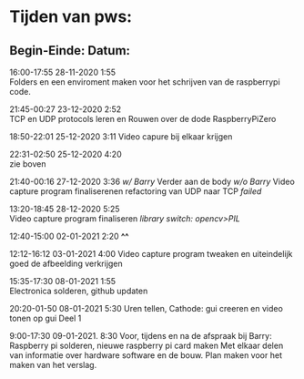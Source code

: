 # Tijden van pws:

## Begin-Einde: Datum:       	

16:00-17:55 28-11-2020 1:55	  
Folders en een enviroment maken voor het schrijven van de raspberrypi code.

21:45-00:27 23-12-2020 2:52 	  
TCP en UDP protocols leren en Rouwen over de dode RaspberryPiZero

18:50-22:01 25-12-2020 3:11
Video capure bij elkaar krijgen 

22:31-02:50 25-12-2020 4:20   
zie boven

21:40-00:16 27-12-2020 3:36
*w/ Barry* Verder aan de body 
*w/o Barry* Video capture program finaliserenen refactoring van UDP naar TCP *failed*

13:20-18:45 28-12-2020 5:25	  
Video capture program finaliseren *library switch: opencv>PIL*

12:40-15:00 02-01-2021 2:20
**^^**

12:12-16:12 03-01-2021 4:00
Video capture program tweaken en uiteindelijk goed de afbeelding verkrijgen

15:35-17:30 08-01-2021 1:55  
Electronica solderen, github updaten

20:20-01-50 08-01-2021 5:30
Uren tellen, 
Cathode: gui creeren en video tonen op gui Deel 1
 
9:00-17:30 09-01-2021. 8:30
Voor, tijdens en na de afspraak bij Barry:
Raspberry pi solderen, nieuwe raspberry pi card maken 
Met elkaar delen van informatie over hardware software en de bouw.
Plan maken voor het maken van het verslag.
